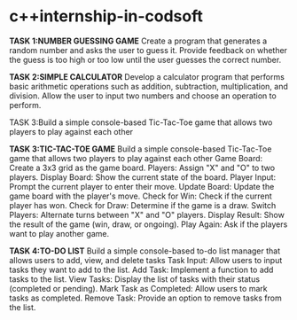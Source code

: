 # c++internship-in-codsoft
**TASK 1:NUMBER GUESSING GAME**
Create a program that generates a random number and asks the user to guess it. Provide feedback on whether the guess is too high or too low until the user guesses the correct number.

**TASK 2:SIMPLE CALCULATOR**
Develop a calculator program that performs basic arithmetic operations such as addition, subtraction, multiplication, and division. Allow the user to input two numbers and choose an operation to perform.

TASK 3:Build a simple console-based Tic-Tac-Toe game that
allows two players to play against each other

**TASK 3:TIC-TAC-TOE GAME**
Build a simple console-based Tic-Tac-Toe game that allows two players to play against each other
Game Board: Create a 3x3 grid as the game board.
Players: Assign "X" and "O" to two players.
Display Board: Show the current state of the board.
Player Input: Prompt the current player to enter their move.
Update Board: Update the game board with the player's move.
Check for Win: Check if the current player has won.
Check for Draw: Determine if the game is a draw.
Switch Players: Alternate turns between "X" and "O" players.
Display Result: Show the result of the game (win, draw, or ongoing).
Play Again: Ask if the players want to play another game.

**TASK 4:TO-DO LIST**
Build a simple console-based to-do list manager that allows users to add, view, and delete tasks
Task Input: Allow users to input tasks they want to add to the list.
Add Task: Implement a function to add tasks to the list.
View Tasks: Display the list of tasks with their status (completed or pending).
Mark Task as Completed: Allow users to mark tasks as completed.
Remove Task: Provide an option to remove tasks from the list.

